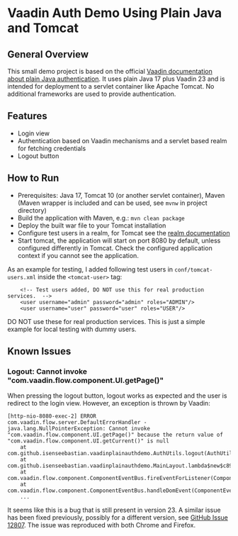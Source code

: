 # Vaadin Auth Demo Using Plain Java and Tomcat


## General Overview

This small demo project is based on the official [Vaadin documentation about plain Java authentication](https://vaadin.com/docs/latest/security/advanced-topics/securing-plain-java-app).
It uses plain Java 17 plus Vaadin 23 and is intended for deployment to a servlet container like Apache Tomcat.
No additional frameworks are used to provide authentication.


## Features

* Login view
* Authentication based on Vaadin mechanisms and a servlet based realm for fetching credentials
* Logout button


## How to Run

* Prerequisites: Java 17, Tomcat 10 (or another servlet container), Maven (Maven wrapper is included and can be used, see `mvnw` in project directory)
* Build the application with Maven, e.g.: `mvn clean package`
* Deploy the built war file to your Tomcat installation
* Configure test users in a realm, for Tomcat see the [realm documentation](https://tomcat.apache.org/tomcat-10.0-doc/realm-howto.html#Configuring_a_Realm)
* Start tomcat, the application will start on port 8080 by default, unless configured differently in Tomcat. Check the configured application context if you cannot see the application.

As an example for testing, I added following test users in `conf/tomcat-users.xml` inside the `<tomcat-user>` tag:
```
    <!-- Test users added, DO NOT use this for real production services.  -->
    <user username="admin" password="admin" roles="ADMIN"/>
    <user username="user" password="user" roles="USER"/>
```
DO NOT use these for real production services. This is just a simple example for local testing with dummy users.


## Known Issues

### Logout:  Cannot invoke "com.vaadin.flow.component.UI.getPage()"

When pressing the logout button, logout works as expected and the user is redirect to the login view.
However, an exception is thrown by Vaadin:
```
[http-nio-8080-exec-2] ERROR com.vaadin.flow.server.DefaultErrorHandler - 
java.lang.NullPointerException: Cannot invoke "com.vaadin.flow.component.UI.getPage()" because the return value of "com.vaadin.flow.component.UI.getCurrent()" is null
	at com.github.isenseebastian.vaadinplainauthdemo.AuthUtils.logout(AuthUtils.java:39)
	at com.github.isenseebastian.vaadinplainauthdemo.MainLayout.lambda$new$c89cdfec$1(MainLayout.java:17)
	at com.vaadin.flow.component.ComponentEventBus.fireEventForListener(ComponentEventBus.java:239)
	at com.vaadin.flow.component.ComponentEventBus.handleDomEvent(ComponentEventBus.java:488)
	...
```

It seems like this is a bug that is still present in version 23. A similar issue has been fixed previously, possibly for a different version, see [GitHub Issue 12807](https://github.com/vaadin/flow/issues/12807).
The issue was reproduced with both Chrome and Firefox.
